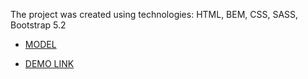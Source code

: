 The project was created using technologies: HTML, BEM, CSS, SASS, Bootstrap 5.2

   - [MODEL](https://www.figma.com/file/L6FWgFGlbyHQmFp7x5A9UO/Online-clothing-store-(Catalog)?node-id=1%3A636)

   - [DEMO LINK](https://prince3378.github.io/clothing-store-bootstrap)